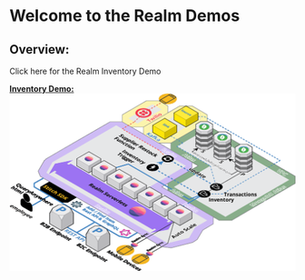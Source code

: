# Welcome to the Realm Demos   

## Overview:
Click here for the Realm Inventory Demo

<a href="./inventoryDemo">__Inventory Demo:__</a>
<a href="./inventoryDemo"><img src="./inventoryDemo/img/RealmInventoryDemo4.png"></a>
